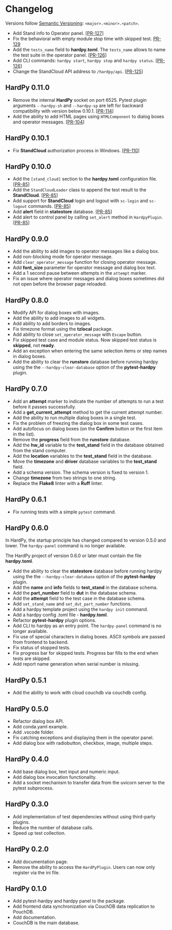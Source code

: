 # Changelog

Versions follow [Semantic Versioning](https://semver.org/): `<major>.<minor>.<patch>`.

* Add Stand info to Operator panel. [[PR-127](https://github.com/everypinio/hardpy/pull/127)]
* Fix the behavioral with empty module stop time with skipped test.
  [PR-129](https://github.com/everypinio/hardpy/pull/129)
* Add the `tests_name` field to **hardpy.toml**.
  The `tests_name` allows to name the test suite in the operator panel. [[PR-126](https://github.com/everypinio/hardpy/pull/126)]
* Add CLI commands: `hardpy start`, `hardpy stop` and `hardpy status`. [[PR-126](https://github.com/everypinio/hardpy/pull/126)]
* Change the StandCloud API address to `/hardpy/api`. [[PR-125](https://github.com/everypinio/hardpy/pull/125)]

## HardPy 0.11.0

* Remove the internal **HardPy** socket on port 6525. Pytest plugin arguments `--hardpy-sh` and `--hardpy-sp`
  are left for backward compatibility with version below 0.10.1.
  [[PR-114](https://github.com/everypinio/hardpy/pull/114)]
* Add the ability to add HTML pages using `HTMLComponent` to dialog boxes and operator messages.
  [[PR-104](https://github.com/everypinio/hardpy/pull/104)]

## HardPy 0.10.1

* Fix **StandCloud** authorization process in Windows.
  [[PR-110](https://github.com/everypinio/hardpy/pull/110)]

## HardPy 0.10.0

* Add the `[stand_cloud]` section to the **hardpy.toml** configuration file.
  [[PR-85](https://github.com/everypinio/hardpy/pull/85)]
* Add the `StandCloudLoader` class to append the test result to the **StandCloud**.
  [[PR-85](https://github.com/everypinio/hardpy/pull/85)]
* Add support for **StandCloud** login and logout with `sc-login` and `sc-logout` commands.
  [[PR-85](https://github.com/everypinio/hardpy/pull/85)]
* Add **alert** field in **statestore** database.
  [[PR-85](https://github.com/everypinio/hardpy/pull/85)]
* Add alert to control panel by calling `set_alert` method in `HardpyPlugin`.
  [[PR-85](https://github.com/everypinio/hardpy/pull/85)]

## HardPy 0.9.0

* Add the ability to add images to operator messages like a dialog box.
* Add non-blocking mode for operator message.
* Add `clear_operator_message` function for closing operator message.
* Add **font_size** parameter for operator message and dialog box text.
* Add a 1 second pause between attempts in the `attempt` marker.
* Fix an issue where operator messages and dialog boxes sometimes did not
  open before the browser page reloaded.

## HardPy 0.8.0

* Modify API for dialog boxes with images.
* Add the ability to add images to all widgets.
* Add ability to add borders to images.
* Fix timezone format using the **tzlocal** package.
* Add ability to close `set_operator_message` with `Escape` button.
* Fix skipped test case and module status. Now skipped test status is **skipped**, not **ready**.
* Add an exception when entering the same selection items or step names in dialog boxes.
* Add the ability to clear the **runstore** database before running hardpy
  using the the `--hardpy-clear-database` option of the **pytest-hardpy** plugin.

## HardPy 0.7.0

* Add an **attempt** marker to indicate the number of attempts to run a test before it passes successfully.
* Add a **get_current_attempt** method to get the current attempt number.
* Add the ability to run multiple dialog boxes in a single test.
* Fix the problem of freezing the dialog box in some test cases.
* Add autofocus on dialog boxes (on the **Confirm** button or the first item in the list).
* Remove the **progress** field from the **runstore** database.
* Add the **hw_id** variable to the **test_stand** field in the database obtained from the stand computer.
* Add the **location** variables to the **test_stand** field in the database.
* Move the **timezone** and **driver** database variables to the **test_stand** field.
* Add a schema version. The schema version is fixed to version 1.
* Change **timezone** from two strings to one string.
* Replace the **Flake8** linter with a **Ruff** linter.

## HardPy 0.6.1

* Fix running tests with a simple `pytest` command.

## HardPy 0.6.0

In HardPy, the startup principle has changed compared to version 0.5.0 and lower.
The `hardpy-panel` command is no longer available.

The HardPy project of version 0.6.0 or later must contain the file **hardpy.toml**.

* Add the ability to clear the **statestore** database before running hardpy
  using the the `--hardpy-clear-database` option of the **pytest-hardpy** plugin.
* Add the **name** and **info** fields to **test_stand** in the database schema.
* Add the **part_number** field to **dut** in the database schema.
* Add the **attempt** field to the test case in the database schema.
* Add `set_stand_name` and `set_dut_part_number` functions.
* Add a hardpy template project using the `hardpy init` command.
* Add a hardpy config .toml file - **hardpy.toml**.
* Refactor **pytest-hardpy** plugin options.
* Add CLI to hardpy as an entry point. The `hardpy-panel` command is no longer available.
* Fix use of special characters in dialog boxes. ASCII symbols are passed from frontend to backend.
* Fix status of stopped tests.
* Fix progress bar for skipped tests. Progress bar fills to the end when tests are skipped.
* Add report name generation when serial number is missing.

## HardPy 0.5.1

* Add the ability to work with cloud couchdb via couchdb config.

## HardPy 0.5.0

* Refactor dialog box API.
* Add conda.yaml example.
* Add .vscode folder.
* Fix catching exceptions and displaying them in the operator panel.
* Add dialog box with radiobutton, checkbox, image, multiple steps.

## HardPy 0.4.0

* Add base dialog box, text input and numeric input.
* Add dialog box invocation functionality.
* Add a socket mechanism to transfer data from the uvicorn server to the pytest subprocess.

## HardPy 0.3.0

* Add implementation of test dependencies without using third-party plugins.
* Reduce the number of database calls.
* Speed up test collection.

## HardPy 0.2.0

* Add documentation page.
* Remove the ability to access the `HardPyPlugin`.
  Users can now only register via the ini file.

## HardPy 0.1.0

* Add pytest-hardpy and hardpy panel to the package.
* Add frontend data synchronization via CouchDB data replication to PouchDB.
* Add documentation.
* CouchDB is the main database.
